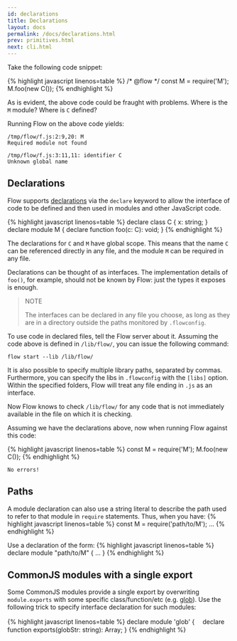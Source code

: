 ```yaml
---
id: declarations
title: Declarations
layout: docs
permalink: /docs/declarations.html
prev: primitives.html
next: cli.html
---
```


Take the following code snippet:

{% highlight javascript linenos=table %}
/* @flow */
const M = require('M');
M.foo(new C());
{% endhighlight %}

As is evident, the above code could be fraught with problems. Where is the `M` 
module? Where is `C` defined?

Running Flow on the above code yields:

```bbcode
/tmp/flow/f.js:2:9,20: M
Required module not found

/tmp/flow/f.js:3:11,11: identifier C
Unknown global name
```

## Declarations

Flow supports 
[declarations](third-party.html#example) 
via the `declare` keyword to allow the interface of code to be defined and 
then used in modules and other JavaScript code.

{% highlight javascript linenos=table %}
declare class C {
  x: string;
}
declare module M {
  declare function foo(c: C): void;
}
{% endhighlight %}

The declarations for `C` and `M` have global scope. This means that the name `C` can be referenced
directly in any file, and the module `M` can be required in any file.

Declarations can be thought of as interfaces.
The implementation details of `foo()`, for
example, should not be known by Flow: just the types it exposes is enough.

> NOTE
>
> The interfaces can be declared in any file you choose, as long as they are in a directory 
outside the paths monitored by `.flowconfig`.

To use code in declared files, tell the Flow server about it. Assuming the code above is defined in `/lib/flow/`, you can issue the following command:

```bbcode
flow start --lib /lib/flow/
```

It is also possible to specify multiple library paths, separated by commas.
Furthermore, you can specify the libs in `.flowconfig` with the `[libs]` option. Within the specified folders, Flow will treat any file ending in `.js` as an interface.

Now Flow knows to check `/lib/flow/` for any code that is not immediately 
available in the file on which it is checking.

Assuming we have the declarations above, now when running Flow against this code:

{% highlight javascript linenos=table %}
const M = require('M');
M.foo(new C());
{% endhighlight %}

```bbcode
No errors!
```

## Paths

A module declaration can also use a string literal to describe the path used to refer to that module in `require` statements.
Thus, when you have:
{% highlight javascript linenos=table %}
const M = require('path/to/M');
...
{% endhighlight %}

Use a declaration of the form:
{% highlight javascript linenos=table %}
declare module "path/to/M" {
  ...
}
{% endhighlight %}

## CommonJS modules with a single export

Some CommonJS modules provide a single export by overwriting `module.exports` with some specific class/function/etc (e.g. [glob](https://www.npmjs.com/package/glob)). Use the following trick to specify interface declaration for such modules:

{% highlight javascript linenos=table %}
declare module 'glob' {
　declare function exports(globStr: string): Array<string>;
}
{% endhighlight %}
